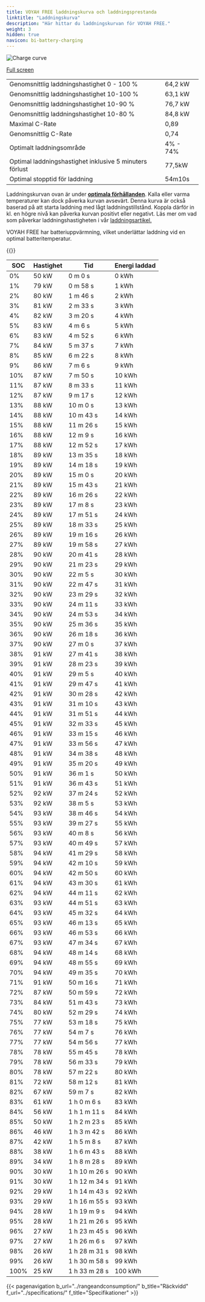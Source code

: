 ```yaml
---
title: VOYAH FREE laddningskurva och laddningsprestanda
linktitle: "Laddningskurva"
description: "Här hittar du laddningskurvan för VOYAH FREE."
weight: 3
hidden: true
navicon: bi-battery-charging
---
```

<!-- markdownlint-disable MD033 -->
<img src="/images/models/voyah/free/free/chargingcurve.svg" alt="Charge curve" class="img-fluid">

[Full screen](/images/models/voyah/free/free/chargingcurve.svg)


<table class="table table-striped border">
<tbody>
<tr>
<td>Genomsnittlig laddningshastighet 0 - 100 %</td><td>64,2 kW</td>
</tr>
<tr>
<td>Genomsnittlig laddningshastighet 10-100 %</td><td>63,1 kW</td>
</tr>
<tr>
<td>Genomsnittlig laddningshastighet 10-90 %</td><td>76,7 kW</td>
</tr>
<tr>
<td>Genomsnittlig laddningshastighet 10-80 %</td><td>84,8 kW</td>
</tr>
<tr>
<td>Maximal C-Rate</td><td>0,89</td>
</tr>
<tr>
<td>Genomsnittlig C-Rate</td><td>0,74</td>
</tr>
<tr>
<td>Optimalt laddningsområde</td><td>4% - 74%</td>
</tr>
<tr>
<td>Optimal laddningshastighet inklusive 5 minuters förlust</td><td>77,5kW</td>
</tr>
<tr>
<td>Optimal stopptid för laddning</td><td>54m10s</td>
</tr>
</tbody>
</table>


Laddningskurvan ovan är under **[optimala förhållanden](../../../../../technology/battery/charging/#temperatur)**. Kalla eller varma temperaturer kan dock påverka kurvan avsevärt. Denna kurva är också baserad på att starta laddning med lågt laddningstillstånd. Koppla därför in kl. en högre nivå kan påverka kurvan positivt eller negativt. Läs mer om vad som påverkar laddningshastigheten i vår [laddningsartikel.](../../../../../technology/battery/charging/)


VOYAH FREE har batteriuppvärmning, vilket underlättar laddning vid en optimal batteritemperatur.


{{<evkxdisplayaddarticle />}}
<table class="table table-striped border">
<thead>
<tr><th>SOC</th><th>Hastighet</th><th>Tid</th><th>Energi laddad</th></tr>
</thead>
<tbody>
<tr>
<td>0%</td><td>50 kW</td><td> 0 m 0 s </td><td>0 kWh </td>
</tr>
<tr>
<td>1%</td><td>79 kW</td><td> 0 m 58 s </td><td>1 kWh </td>
</tr>
<tr>
<td>2%</td><td>80 kW</td><td> 1 m 46 s </td><td>2 kWh </td>
</tr>
<tr>
<td>3%</td><td>81 kW</td><td> 2 m 33 s </td><td>3 kWh </td>
</tr>
<tr>
<td>4%</td><td>82 kW</td><td> 3 m 20 s </td><td>4 kWh </td>
</tr>
<tr>
<td>5%</td><td>83 kW</td><td> 4 m 6 s </td><td>5 kWh </td>
</tr>
<tr>
<td>6%</td><td>83 kW</td><td> 4 m 52 s </td><td>6 kWh </td>
</tr>
<tr>
<td>7%</td><td>84 kW</td><td> 5 m 37 s </td><td>7 kWh </td>
</tr>
<tr>
<td>8%</td><td>85 kW</td><td> 6 m 22 s </td><td>8 kWh </td>
</tr>
<tr>
<td>9%</td><td>86 kW</td><td> 7 m 6 s </td><td>9 kWh </td>
</tr>
<tr>
<td>10%</td><td>87 kW</td><td> 7 m 50 s </td><td>10 kWh </td>
</tr>
<tr>
<td>11%</td><td>87 kW</td><td> 8 m 33 s </td><td>11 kWh </td>
</tr>
<tr>
<td>12%</td><td>87 kW</td><td> 9 m 17 s </td><td>12 kWh </td>
</tr>
<tr>
<td>13%</td><td>88 kW</td><td> 10 m 0 s </td><td>13 kWh </td>
</tr>
<tr>
<td>14%</td><td>88 kW</td><td> 10 m 43 s </td><td>14 kWh </td>
</tr>
<tr>
<td>15%</td><td>88 kW</td><td> 11 m 26 s </td><td>15 kWh </td>
</tr>
<tr>
<td>16%</td><td>88 kW</td><td> 12 m 9 s </td><td>16 kWh </td>
</tr>
<tr>
<td>17%</td><td>88 kW</td><td> 12 m 52 s </td><td>17 kWh </td>
</tr>
<tr>
<td>18%</td><td>89 kW</td><td> 13 m 35 s </td><td>18 kWh </td>
</tr>
<tr>
<td>19%</td><td>89 kW</td><td> 14 m 18 s </td><td>19 kWh </td>
</tr>
<tr>
<td>20%</td><td>89 kW</td><td> 15 m 0 s </td><td>20 kWh </td>
</tr>
<tr>
<td>21%</td><td>89 kW</td><td> 15 m 43 s </td><td>21 kWh </td>
</tr>
<tr>
<td>22%</td><td>89 kW</td><td> 16 m 26 s </td><td>22 kWh </td>
</tr>
<tr>
<td>23%</td><td>89 kW</td><td> 17 m 8 s </td><td>23 kWh </td>
</tr>
<tr>
<td>24%</td><td>89 kW</td><td> 17 m 51 s </td><td>24 kWh </td>
</tr>
<tr>
<td>25%</td><td>89 kW</td><td> 18 m 33 s </td><td>25 kWh </td>
</tr>
<tr>
<td>26%</td><td>89 kW</td><td> 19 m 16 s </td><td>26 kWh </td>
</tr>
<tr>
<td>27%</td><td>89 kW</td><td> 19 m 58 s </td><td>27 kWh </td>
</tr>
<tr>
<td>28%</td><td>90 kW</td><td> 20 m 41 s </td><td>28 kWh </td>
</tr>
<tr>
<td>29%</td><td>90 kW</td><td> 21 m 23 s </td><td>29 kWh </td>
</tr>
<tr>
<td>30%</td><td>90 kW</td><td> 22 m 5 s </td><td>30 kWh </td>
</tr>
<tr>
<td>31%</td><td>90 kW</td><td> 22 m 47 s </td><td>31 kWh </td>
</tr>
<tr>
<td>32%</td><td>90 kW</td><td> 23 m 29 s </td><td>32 kWh </td>
</tr>
<tr>
<td>33%</td><td>90 kW</td><td> 24 m 11 s </td><td>33 kWh </td>
</tr>
<tr>
<td>34%</td><td>90 kW</td><td> 24 m 53 s </td><td>34 kWh </td>
</tr>
<tr>
<td>35%</td><td>90 kW</td><td> 25 m 36 s </td><td>35 kWh </td>
</tr>
<tr>
<td>36%</td><td>90 kW</td><td> 26 m 18 s </td><td>36 kWh </td>
</tr>
<tr>
<td>37%</td><td>90 kW</td><td> 27 m 0 s </td><td>37 kWh </td>
</tr>
<tr>
<td>38%</td><td>91 kW</td><td> 27 m 41 s </td><td>38 kWh </td>
</tr>
<tr>
<td>39%</td><td>91 kW</td><td> 28 m 23 s </td><td>39 kWh </td>
</tr>
<tr>
<td>40%</td><td>91 kW</td><td> 29 m 5 s </td><td>40 kWh </td>
</tr>
<tr>
<td>41%</td><td>91 kW</td><td> 29 m 47 s </td><td>41 kWh </td>
</tr>
<tr>
<td>42%</td><td>91 kW</td><td> 30 m 28 s </td><td>42 kWh </td>
</tr>
<tr>
<td>43%</td><td>91 kW</td><td> 31 m 10 s </td><td>43 kWh </td>
</tr>
<tr>
<td>44%</td><td>91 kW</td><td> 31 m 51 s </td><td>44 kWh </td>
</tr>
<tr>
<td>45%</td><td>91 kW</td><td> 32 m 33 s </td><td>45 kWh </td>
</tr>
<tr>
<td>46%</td><td>91 kW</td><td> 33 m 15 s </td><td>46 kWh </td>
</tr>
<tr>
<td>47%</td><td>91 kW</td><td> 33 m 56 s </td><td>47 kWh </td>
</tr>
<tr>
<td>48%</td><td>91 kW</td><td> 34 m 38 s </td><td>48 kWh </td>
</tr>
<tr>
<td>49%</td><td>91 kW</td><td> 35 m 20 s </td><td>49 kWh </td>
</tr>
<tr>
<td>50%</td><td>91 kW</td><td> 36 m 1 s </td><td>50 kWh </td>
</tr>
<tr>
<td>51%</td><td>91 kW</td><td> 36 m 43 s </td><td>51 kWh </td>
</tr>
<tr>
<td>52%</td><td>92 kW</td><td> 37 m 24 s </td><td>52 kWh </td>
</tr>
<tr>
<td>53%</td><td>92 kW</td><td> 38 m 5 s </td><td>53 kWh </td>
</tr>
<tr>
<td>54%</td><td>93 kW</td><td> 38 m 46 s </td><td>54 kWh </td>
</tr>
<tr>
<td>55%</td><td>93 kW</td><td> 39 m 27 s </td><td>55 kWh </td>
</tr>
<tr>
<td>56%</td><td>93 kW</td><td> 40 m 8 s </td><td>56 kWh </td>
</tr>
<tr>
<td>57%</td><td>93 kW</td><td> 40 m 49 s </td><td>57 kWh </td>
</tr>
<tr>
<td>58%</td><td>94 kW</td><td> 41 m 29 s </td><td>58 kWh </td>
</tr>
<tr>
<td>59%</td><td>94 kW</td><td> 42 m 10 s </td><td>59 kWh </td>
</tr>
<tr>
<td>60%</td><td>94 kW</td><td> 42 m 50 s </td><td>60 kWh </td>
</tr>
<tr>
<td>61%</td><td>94 kW</td><td> 43 m 30 s </td><td>61 kWh </td>
</tr>
<tr>
<td>62%</td><td>94 kW</td><td> 44 m 11 s </td><td>62 kWh </td>
</tr>
<tr>
<td>63%</td><td>93 kW</td><td> 44 m 51 s </td><td>63 kWh </td>
</tr>
<tr>
<td>64%</td><td>93 kW</td><td> 45 m 32 s </td><td>64 kWh </td>
</tr>
<tr>
<td>65%</td><td>93 kW</td><td> 46 m 13 s </td><td>65 kWh </td>
</tr>
<tr>
<td>66%</td><td>93 kW</td><td> 46 m 53 s </td><td>66 kWh </td>
</tr>
<tr>
<td>67%</td><td>93 kW</td><td> 47 m 34 s </td><td>67 kWh </td>
</tr>
<tr>
<td>68%</td><td>94 kW</td><td> 48 m 14 s </td><td>68 kWh </td>
</tr>
<tr>
<td>69%</td><td>94 kW</td><td> 48 m 55 s </td><td>69 kWh </td>
</tr>
<tr>
<td>70%</td><td>94 kW</td><td> 49 m 35 s </td><td>70 kWh </td>
</tr>
<tr>
<td>71%</td><td>91 kW</td><td> 50 m 16 s </td><td>71 kWh </td>
</tr>
<tr>
<td>72%</td><td>87 kW</td><td> 50 m 59 s </td><td>72 kWh </td>
</tr>
<tr>
<td>73%</td><td>84 kW</td><td> 51 m 43 s </td><td>73 kWh </td>
</tr>
<tr>
<td>74%</td><td>80 kW</td><td> 52 m 29 s </td><td>74 kWh </td>
</tr>
<tr>
<td>75%</td><td>77 kW</td><td> 53 m 18 s </td><td>75 kWh </td>
</tr>
<tr>
<td>76%</td><td>77 kW</td><td> 54 m 7 s </td><td>76 kWh </td>
</tr>
<tr>
<td>77%</td><td>77 kW</td><td> 54 m 56 s </td><td>77 kWh </td>
</tr>
<tr>
<td>78%</td><td>78 kW</td><td> 55 m 45 s </td><td>78 kWh </td>
</tr>
<tr>
<td>79%</td><td>78 kW</td><td> 56 m 33 s </td><td>79 kWh </td>
</tr>
<tr>
<td>80%</td><td>78 kW</td><td> 57 m 22 s </td><td>80 kWh </td>
</tr>
<tr>
<td>81%</td><td>72 kW</td><td> 58 m 12 s </td><td>81 kWh </td>
</tr>
<tr>
<td>82%</td><td>67 kW</td><td> 59 m 7 s </td><td>82 kWh </td>
</tr>
<tr>
<td>83%</td><td>61 kW</td><td>1 h 0 m 6 s </td><td>83 kWh </td>
</tr>
<tr>
<td>84%</td><td>56 kW</td><td>1 h 1 m 11 s </td><td>84 kWh </td>
</tr>
<tr>
<td>85%</td><td>50 kW</td><td>1 h 2 m 23 s </td><td>85 kWh </td>
</tr>
<tr>
<td>86%</td><td>46 kW</td><td>1 h 3 m 42 s </td><td>86 kWh </td>
</tr>
<tr>
<td>87%</td><td>42 kW</td><td>1 h 5 m 8 s </td><td>87 kWh </td>
</tr>
<tr>
<td>88%</td><td>38 kW</td><td>1 h 6 m 43 s </td><td>88 kWh </td>
</tr>
<tr>
<td>89%</td><td>34 kW</td><td>1 h 8 m 28 s </td><td>89 kWh </td>
</tr>
<tr>
<td>90%</td><td>30 kW</td><td>1 h 10 m 26 s </td><td>90 kWh </td>
</tr>
<tr>
<td>91%</td><td>30 kW</td><td>1 h 12 m 34 s </td><td>91 kWh </td>
</tr>
<tr>
<td>92%</td><td>29 kW</td><td>1 h 14 m 43 s </td><td>92 kWh </td>
</tr>
<tr>
<td>93%</td><td>29 kW</td><td>1 h 16 m 55 s </td><td>93 kWh </td>
</tr>
<tr>
<td>94%</td><td>28 kW</td><td>1 h 19 m 9 s </td><td>94 kWh </td>
</tr>
<tr>
<td>95%</td><td>28 kW</td><td>1 h 21 m 26 s </td><td>95 kWh </td>
</tr>
<tr>
<td>96%</td><td>27 kW</td><td>1 h 23 m 45 s </td><td>96 kWh </td>
</tr>
<tr>
<td>97%</td><td>27 kW</td><td>1 h 26 m 6 s </td><td>97 kWh </td>
</tr>
<tr>
<td>98%</td><td>26 kW</td><td>1 h 28 m 31 s </td><td>98 kWh </td>
</tr>
<tr>
<td>99%</td><td>26 kW</td><td>1 h 30 m 58 s </td><td>99 kWh </td>
</tr>
<tr>
<td>100%</td><td>25 kW</td><td>1 h 33 m 28 s </td><td>100 kWh </td>
</tr>
</tbody>
</table>


{{< pagenavigation b_url="../rangeandconsumption/" b_title="Räckvidd" f_url="../specifications/" f_title="Specifikationer" >}}
